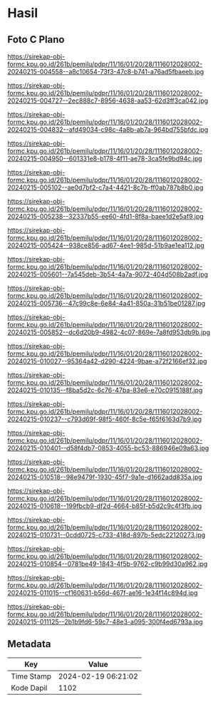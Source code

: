 # Hasil

## Foto C Plano

https://sirekap-obj-formc.kpu.go.id/261b/pemilu/pdpr/11/16/01/20/28/1116012028002-20240215-004558--a8c10654-73f3-47c8-b741-a76ad5fbaeeb.jpg

https://sirekap-obj-formc.kpu.go.id/261b/pemilu/pdpr/11/16/01/20/28/1116012028002-20240215-004727--2ec888c7-8956-4638-aa53-62d3ff3ca042.jpg

https://sirekap-obj-formc.kpu.go.id/261b/pemilu/pdpr/11/16/01/20/28/1116012028002-20240215-004832--afd49034-c98c-4a8b-ab7a-964bd755bfdc.jpg

https://sirekap-obj-formc.kpu.go.id/261b/pemilu/pdpr/11/16/01/20/28/1116012028002-20240215-004950--601331e8-b178-4f11-ae78-3ca5fe9bd94c.jpg

https://sirekap-obj-formc.kpu.go.id/261b/pemilu/pdpr/11/16/01/20/28/1116012028002-20240215-005102--ae0d7bf2-c7a4-4421-8c7b-ff0ab787b8b0.jpg

https://sirekap-obj-formc.kpu.go.id/261b/pemilu/pdpr/11/16/01/20/28/1116012028002-20240215-005238--32337b55-ee60-4fd1-8f8a-baee1d2e5af9.jpg

https://sirekap-obj-formc.kpu.go.id/261b/pemilu/pdpr/11/16/01/20/28/1116012028002-20240215-005424--938ce856-ad67-4ee1-985d-51b9ae1ea112.jpg

https://sirekap-obj-formc.kpu.go.id/261b/pemilu/pdpr/11/16/01/20/28/1116012028002-20240215-005601--7a545deb-3b54-4a7a-9072-404d508b2adf.jpg

https://sirekap-obj-formc.kpu.go.id/261b/pemilu/pdpr/11/16/01/20/28/1116012028002-20240215-005736--47c99c8e-6e84-4a41-850a-31b51be01287.jpg

https://sirekap-obj-formc.kpu.go.id/261b/pemilu/pdpr/11/16/01/20/28/1116012028002-20240215-005852--dc6d20b9-4982-4c07-869e-7a8fd953db9b.jpg

https://sirekap-obj-formc.kpu.go.id/261b/pemilu/pdpr/11/16/01/20/28/1116012028002-20240215-010027--95364a42-d290-4224-9bae-a72f2166ef32.jpg

https://sirekap-obj-formc.kpu.go.id/261b/pemilu/pdpr/11/16/01/20/28/1116012028002-20240215-010135--f8ba5d2c-6c76-47ba-83e6-e70c0915188f.jpg

https://sirekap-obj-formc.kpu.go.id/261b/pemilu/pdpr/11/16/01/20/28/1116012028002-20240215-010237--c793d69f-98f5-460f-8c5e-f65f6163d7b9.jpg

https://sirekap-obj-formc.kpu.go.id/261b/pemilu/pdpr/11/16/01/20/28/1116012028002-20240215-010401--d58f4db7-0853-4055-bc53-886946e09a63.jpg

https://sirekap-obj-formc.kpu.go.id/261b/pemilu/pdpr/11/16/01/20/28/1116012028002-20240215-010518--98e9479f-1930-45f7-9a1e-d1662add835a.jpg

https://sirekap-obj-formc.kpu.go.id/261b/pemilu/pdpr/11/16/01/20/28/1116012028002-20240215-010618--199fbcb9-df2d-4664-b85f-b5d2c9c4f3fb.jpg

https://sirekap-obj-formc.kpu.go.id/261b/pemilu/pdpr/11/16/01/20/28/1116012028002-20240215-010731--0cdd0725-c733-418d-897b-5edc22120273.jpg

https://sirekap-obj-formc.kpu.go.id/261b/pemilu/pdpr/11/16/01/20/28/1116012028002-20240215-010854--0781be49-1843-4f5b-9762-c9b99d30a962.jpg

https://sirekap-obj-formc.kpu.go.id/261b/pemilu/pdpr/11/16/01/20/28/1116012028002-20240215-011015--cf160631-b56d-467f-ae16-1e34f14c894d.jpg

https://sirekap-obj-formc.kpu.go.id/261b/pemilu/pdpr/11/16/01/20/28/1116012028002-20240215-011125--2b1b9fd6-59c7-48e3-a095-300f4ed6793a.jpg


## Metadata

| Key        | Value               |
| ---------- | ------------------- |
| Time Stamp | 2024-02-19 06:21:02 |
| Kode Dapil | 1102                |



